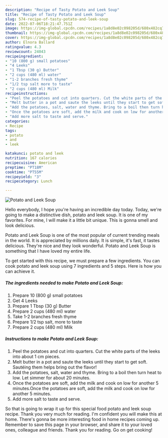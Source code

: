 ```yaml
---
description: "Recipe of Tasty Potato and Leek Soup"
title: "Recipe of Tasty Potato and Leek Soup"
slug: 574-recipe-of-tasty-potato-and-leek-soup
date: 2022-07-06T18:21:47.751Z
image: https://img-global.cpcdn.com/recipes/1a8d8e02c098205d/680x482cq70/potato-and-leek-soup-recipe-main-photo.jpg
thumbnail: https://img-global.cpcdn.com/recipes/1a8d8e02c098205d/680x482cq70/potato-and-leek-soup-recipe-main-photo.jpg
cover: https://img-global.cpcdn.com/recipes/1a8d8e02c098205d/680x482cq70/potato-and-leek-soup-recipe-main-photo.jpg
author: Elnora Ballard
ratingvalue: 4.3
reviewcount: 24043
recipeingredient:
- "10 (800 g) small potatoes"
- "4 Leeks"
- "1 Tbsp (30 g) Butter"
- "2 cups (480 ml) water"
- "1-2 branches fresh thyme"
- "1/2 tsp salt more to taste"
- "2 cups (480 ml) Milk"
recipeinstructions:
- "Peel the potatoes and cut into quarters. Cut the white parts of the leeks into about 1 cm pieces."
- "Melt butter in a pot and saute the leeks until they start to get soft. Sautéing them helps bring out the flavor!"
- "Add the potatoes, salt, water and thyme. Bring to a boil then turn heat to low. Let simmer for about 20 minutes."
- "Once the potatoes are soft, add the milk and cook on low for another 5 minutes.Once the potatoes are soft, add the milk and cook on low for another 5 minutes."
- "Add more salt to taste and serve."
categories:
- Recipe
tags:
- potato
- and
- leek

katakunci: potato and leek 
nutrition: 167 calories
recipecuisine: American
preptime: "PT18M"
cooktime: "PT55M"
recipeyield: "3"
recipecategory: Lunch

---
```



![Potato and Leek Soup](https://img-global.cpcdn.com/recipes/1a8d8e02c098205d/680x482cq70/potato-and-leek-soup-recipe-main-photo.jpg)

Hello everybody, I hope you're having an incredible day today. Today, we're going to make a distinctive dish, potato and leek soup. It is one of my favorites. For mine, I will make it a little bit unique. This is gonna smell and look delicious.



Potato and Leek Soup is one of the most popular of current trending meals in the world. It is appreciated by millions daily. It is simple, it's fast, it tastes delicious. They're nice and they look wonderful. Potato and Leek Soup is something that I have loved my entire life.


To get started with this recipe, we must prepare a few ingredients. You can cook potato and leek soup using 7 ingredients and 5 steps. Here is how you can achieve it.

<!--inarticleads1-->

##### The ingredients needed to make Potato and Leek Soup:

1. Prepare 10 (800 g) small potatoes
1. Get 4 Leeks
1. Prepare 1 Tbsp (30 g) Butter
1. Prepare 2 cups (480 ml) water
1. Take 1-2 branches fresh thyme
1. Prepare 1/2 tsp salt, more to taste
1. Prepare 2 cups (480 ml) Milk




<!--inarticleads2-->

##### Instructions to make Potato and Leek Soup:

1. Peel the potatoes and cut into quarters. Cut the white parts of the leeks into about 1 cm pieces.
1. Melt butter in a pot and saute the leeks until they start to get soft. Sautéing them helps bring out the flavor!
1. Add the potatoes, salt, water and thyme. Bring to a boil then turn heat to low. Let simmer for about 20 minutes.
1. Once the potatoes are soft, add the milk and cook on low for another 5 minutes.Once the potatoes are soft, add the milk and cook on low for another 5 minutes.
1. Add more salt to taste and serve.




So that is going to wrap it up for this special food potato and leek soup recipe. Thank you very much for reading. I'm confident you will make this at home. There's gonna be more interesting food in home recipes coming up. Remember to save this page in your browser, and share it to your loved ones, colleague and friends. Thank you for reading. Go on get cooking!

